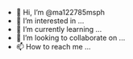 - 👋 Hi, I’m @ma122785msph
- 👀 I’m interested in ...
- 🌱 I’m currently learning ...
- 💞️ I’m looking to collaborate on ...
- 📫 How to reach me ...

<!---
ma122785msph/ma122785msph is a ✨ special ✨ repository because its `README.md` (this file) appears on your GitHub profile.
You can click the Preview link to take a look at your changes.
--->

